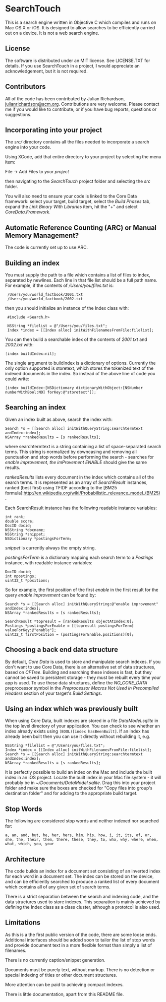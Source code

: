 # SearchTouch 

This is a search engine written in Objective C which compiles and runs
on Mac OS X or iOS. It is designed to allow searches to be efficiently
carried out on a device. It is not a web search engine.

## License

The software is distributed under an MIT license. See LICENSE.TXT for
details. If you use SearchTouch in a project, I would appreciate an
acknowledgement, but it is not required.

## Contributors

All of the code has been contributed by Julian Richardson,
julianrichardson@acm.org. Contributions are very welcome. Please contact
me if you would like to contribute, or if you have bug reports,
questions or suggestions.

## Incorporating into your project

The *src/* directory contains all the files needed to incorporate a
search engine into your code.

Using XCode, add that entire directory to your project by selecting the menu item:

File -> Add Files to *your project*

then navigating to the *SearchTouch* project folder and selecting the *src* folder.

You will also need to ensure your code is linked to the Core Data
framework: select your target, build target, select the *Build Phases*
tab, expand the *Link Binary With Libraries* item, hit the "+" and
select *CoreData.Framework*.

## Automatic Reference Counting (ARC) or Manual Memory Management?
The code is currently set up to use ARC.

## Building an index

You must supply the path to a file which contains a list of files to
index, separated by newlines. Each line in that file list should be a
full path name. For example, if the contents of */Users/you/files.txt* is:

     /Users/you/world_factbook/2001.txt
     /Users/you/world_factbook/2002.txt

then you should initialize an instance of the Index class with:

     #include <Search.h>

     NSString *filelist = @"/Users/you/files.txt";
     Index *index = [[Index alloc] initWithFilenamesFromFile:filelist];

You can then build a searchable index of the contents of *2001.txt* and
*2002.txt* with:

    [index buildIndex:nil];

The single argument to buildIndex is a dictionary of options. Currently the
only option supported is storetext, which stores the tokenized text of the
indexed documents in the index. So instead of the above line of code you
could write:

    [index buildIndex:[NSDictionary dictionaryWithObject:[NSNumber numberWithBool:NO] forKey:@"storetext"]];

## Searching an index

Given an index built as above, search the index with:

    Search *s = [[Search alloc] initWithQueryString:searchtermtext andIndex:index];
    NSArray *rankedResults = [s rankedResults];

where searchtermtext is a string containing a list of space-separated
search terms. This string is normalized by downcasing and removing all
punctuation and stop words before performing the search - searches for
*enable improvement*, *the imProvement ENABLE* should give the same
results.

*rankedResults* lists every document in the index which contains all of
the search terms. It is represented as an array of *SearchResult*
instances, ranked (best first) using TFIDF according to the [BM25
formula]:http://en.wikipedia.org/wiki/Probabilistic_relevance_model_(BM25).

Each SearchResult instance has the following readable instance variables:

    int rank;
    double score;
    DocID docid;
    NSString *docname;
    NSString *snippet;
    NSDictionary *postingsForTerm;

*snippet* is currently always the empty string.

*postingsForTerm* is a dictionary mapping each search term to a *Postings* instance, with readable instance variables:

    DocID docid;
    int npostings;
    uint32_t *positions;

So for example, the first position of the first *enable* in the first result for the query *enable improvement* can be found by:

    Search *s = [[Search alloc] initWithQueryString:@"enable improvement" andIndex:index];
    NSArray *rankedResults = [s rankedResults];

    SearchResult *topresult = [rankedResults objectAtIndex:0];
    Postings *postingsForEnable = [[topresult postingsForTerm] valueForKey:@"enable"];
    uint32_t firstPosition = (postingsForEnable.positions)[0];

## Choosing a back end data structure

By default, *Core Data* is used to store and manipulate search
indexes. If you don't want to use Core Data, there is an alternative set
of data structures, based on *CFTree*. Building and searching these
indexes is fast, but they cannot be saved to persistent storage - they
must be rebuilt every time your app is used. To use these data
structures, define the *NO_CORE_DATA* preprocessor symbol in the
*Preprocessor Macros Not Used in Precompiled Headers* section of your
target's *Build Settings*.

## Using an index which was previously built

When using Core Data, built indexes are stored in a file
*DataModel.sqlite* in the top level directory of your application. You
can check to see whether an index already exists using `(BOOL)[index
hasBeenBuilt]`. If an index has already been built then you can use it
directly without rebuilding it, e.g.

    NSString *filelist = @"/Users/you/files.txt";
    Index *index = [[Index alloc] initWithFilenamesFromFile:filelist];
    Search *s = [[Search alloc] initWithQueryString:searchtermtext andIndex:index];
    NSArray *rankedResults = [s rankedResults];

It is perfectly possible to build an index on the Mac and include the
built index in an iOS project. Locate the built index in your Mac file
system - it will probably be in *~/Documents/DataModel.sqlite*. Drag
this into your project folder and make sure the boxes are checked for
"Copy files into group's destination folder" and for adding to the
appropriate build target.

## Stop Words

The following are considered stop words and neither indexed nor searched for: 

    a, an, and, but, he, her, hers, him, his, how, i, it, its, of, or, she, the, their, them, there, these, they, to, who, why, where, when, what, which, you, your

## Architecture

The code builds an index for a document set consisting of an inverted
index for each word in a document set. The index can be stored on the
device, and can be efficiently searched to produce a ranked list of
every document which contains all of any given set of search terms. 

There is a strict separation between the search and indexing code, and
the data structures used to store indexes. This separation is mainly
achieved by defining the Index class as a class cluster, although a
prototcol is also used. 

## Limitations

As this is a the first public version of the code, there are some loose
ends. Additional interfaces should be added soon to tailor the list of
stop words and provide document text in a more flexible format than
simply a list of filenames.

There is no currently caption/snippet generation.

Documents must be purely text, without markup. There is no detection or
special indexing of titles or other document structures. 

More attention can be paid to achieving compact indexes.

There is little documentation, apart from this README file.
